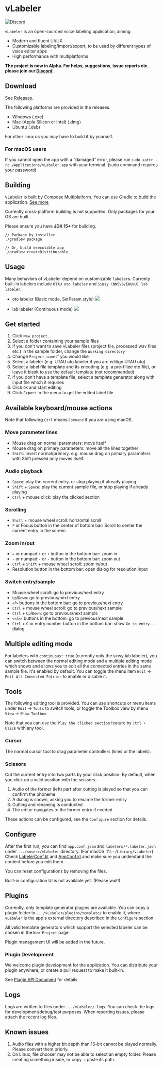 # vLabeler

[![Discord](https://img.shields.io/discord/984044285584359444?style=for-the-badge&label=discord&logo=discord&logoColor=ffffff&color=7389D8&labelColor=6A7EC2)](https://discord.gg/yrTqG2SrRd)

`vLabeler` is an open-sourced voice labeling application, aiming:
- Modern and fluent UI/UX
- Customizable labeling/import/export, to be used by different types of voice editor apps
- High performance with multiplatforms

**The project is now in Alpha.
For helps, suggestions, issue reports etc. please join our [Discord](https://discord.gg/yrTqG2SrRd).** 

## Download
See [Releases](https://github.com/sdercolin/vlabeler/releases).

The following platforms are provided in the releases.
- Windows (.exe)
- Mac (Apple Silicon or Intel) (.dmg)
- Ubuntu (.deb)

For other linux os you may have to build it by yourself.

### For macOS users
If you cannot open the app with a "damaged" error, please run `sudo xattr -rc /Applications/vLabeler.app`
with your terminal. (sudo command requires your password)

## Building
vLabeler is built by [Compose Multiplatform](https://github.com/JetBrains/compose-jb). You can use Gradle to build the application. [See more](https://github.com/JetBrains/compose-jb/tree/master/tutorials/Native_distributions_and_local_execution)

Currently cross-platform building is not supported. Only packages for your OS are built.

Please ensure you have **JDK 15+** for building.

```
// Package by installer
./gradlew package

// Or, build executable app
./gradlew createDistributable
```

## Usage
Many behaviors of vLabeler depend on customizable `labeler`s.
Currenty built-in labelers include `UTAU oto labeler` and `Sinsy (NNSVS/ENUNU) lab labeler`.

- oto labeler (Basic mode, SetParam style)
  ![](readme/oto.gif)

- lab labeler (Continuous mode)
  ![](readme/lab.gif)

## Get started
1. Click `New project..` 
2. Select a folder containing your sample files
3. If you don't want to save vLabeler files (project file, processed wav files etc.) in the sample folder, change the `Working directory`
4. Change `Project name` if you would like
5. Select a labeler (e.g. UTAU oto labeler if you are editign UTAU oto)
6. Select a label file template and its encoding (e.g. a pre-filled oto file), or leave it blank to use the default template (not recommended)
7. If you don't have a template file, select a template generator along with input file which it requires
8. Click `OK` and start editing
9. Click `Export` in the menu to get the edited label file
 
## Available keyboard/mouse actions
Note that following `Ctrl` means `Command` if you are using macOS.

### Move parameter lines
- Mouse drag on normal parameters: move itself
- Mouse drag on primary parameters: move all the lines together
- `Shift`: invert normal/primary. e.g. mouse drag on primary parameters with Shift pressed only moves itself.

### Audio playback
- `Space`: play the current entry, or stop playing if already playing
- `Shift` + `Space`: play the current sample file, or stop playing if already playing
- `Ctrl` + mouse click: play the clicked section

### Scrolling
- `Shift` + mouse wheel scroll: horizontal scroll
- `F` or Focus button in the center of bottom bar: Scroll to center the current entry in the screen

### Zoom in/out
- `=` or numpad `+` or `+` button in the bottom bar: zoom in
- `-` or numpad `-` or `-` button in the bottom bar: zoom out
- `Ctrl` + `Shift` + mouse wheel scroll: zoom in/out
- Resolution button in the bottom bar: open dialog for resolution input

### Switch entry/sample
- Mouse wheel scroll: go to previous/next entry
- `Up`/`Down`: go to previous/next entry
- `<`/`>` buttons in the bottom bar: go to previous/next entry
- `Ctrl` + mouse wheel scroll: go to previous/next sample
- `Ctrl` + `Up`/`Down`: go to previous/next sample
- `<<`/`>>` buttons in the bottom: go to previous/next sample
- `Ctrl` + `G` or entry number button in the bottom bar: show `Go to entry...` dialog

## Multiple editing mode
For labelers with `continuous: true` (currently only the sinsy lab labeler), you can switch between the normal editing mode and
a multiple editing mode which shows and allows you to edit all the connected entries in the same sample file.
It's enabled by default. You can toggle the menu item `Edit` -> `Edit All Connected Entries` to enable or disable it.

## Tools
The following editing tool is provided.
You can use shortcuts or menu items under `Edit` -> `Tools` to switch tools, or toggle the Toolbox view by menu `View`
-> `Show Toolbox`.

Note that you can use the `Play the clicked section` feature by `Ctrl + Click` with any tool.

### Cursor
The normal cursor tool to drag parameter controllers (lines or the labels).

### Scissors
Cut the current entry into two parts by your click position.
By default, when you click on a valid position with the scissors:
1. Audio of the former (left) part after cutting is played so that you can confirm the phoneme
2. A dialog is shown, asking you to rename the former entry
3. Cutting and renaming is conducted
4. The editor navigates to the former entry if needed

These actions can be configured, see the `Configure` section for details.

## Configure
After the first run, you can find `app.conf.json` and `labelers/*.labeler.json` under `.../<user>/vLabeler` directory. (For macOS it's `~/Library/vLabeler`)
Check [LabelerConf.kt](src/jvmMain/kotlin/com/sdercolin/vlabeler/model/LabelerConf.kt) and [AppConf.kt](src/jvmMain/kotlin/com/sdercolin/vlabeler/model/AppConf.kt) 
and make sure you understand the content before you edit them.

You can reset configurations by removing the files.

Built-in configuration UI is not available yet. (Please wait!)

## Plugins
Currently, only template generator plugins are available.
You can copy a plugin folder to `.../vLabeler/plugins/template/` to enable it, where `vLabeler` is the app's external directory described in the `Configure` section.

All valid template generators which support the selected labeler can be chosen in the `New Project` page. 

Plugin management UI will be added in the future.

### Plugin Development
We welcome plugin development for the application.
You can distribute your plugin anywhere, or create a pull request to make it built-in.

See [Plugin API Document](readme/plugin-development.md) for details.

## Logs
Logs are written to files under `.../vLabeler/.logs`.
You can check the logs for development/debug/test purposes.
When reporting issues, please attach the recent log files.

## Known issues
1. Audio files with a higher bit depth than 16-bit cannot be played normally. Please convert them priorly.
2. On Linux, file chooser may not be able to select an empty folder. Please creating something inside, or copy + paste its path.
